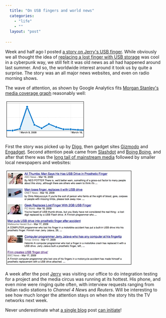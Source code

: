 ```yaml
---
  title: "On USB fingers and world news"
  categories: 
    - "life"
    - ""
  layout: "post"

---
```

<p>
Week and half ago I posted <a href="http://bergie.iki.fi/blog/when_reality_meets_product_concepts/">a story on Jerry's USB finger</a>. While obviously we all thought the idea of <a href="http://protoblogr.net/blog/view/usb_finger-more_details.html">replacing a lost finger with USB storage</a> was cool in a cyberpunk way, we still felt it was old news as all had happened around last summer. And so, the worldwide interest around it took us by quite a surprise. The story was an all major news websites, and even on radio morning shows.
</p><p>
The wave of attention, as shown by Google Analytics fits <a href="http://www.flickr.com/photos/salimismail/91817897/">Morgan Stanley's media coverage graph</a> reasonably well:
</p><p>
<img src="/files/usb-finger-analytics.jpg" height="113" width="247" border="1" hspace="4" vspace="4" alt="Visits to the &quot;USB finger&quot; story" title="Visits to the &quot;USB finger&quot; story" />
</p><p>
First the story was picked up by <a href="http://digg.com/linux_unix/Severed_Finger_Replaced_with_USB_Linux_Distro">Digg</a>, then gadget sites <a href="http://i.gizmodo.com/5167612/the-usb-finger-drive-is-real-and-as-gross-as-we-imagined">Gizmodo</a> and <a href="http://www.engadget.com/2009/03/10/usb-finger-drive-concept-attempts-to-keep-up-with-reality/">Engadget</a>. Second attention peak came from <a href="http://hardware.slashdot.org/article.pl?sid=09/03/13/1520240">Slashdot</a> and <a href="http://gadgets.boingboing.net/2009/03/16/man-replaces-lost-fi.html">Boing Boing</a>, and after that there was the <a href="http://news.google.com/news?pz=1&amp;ncl=1315154573">long tail of mainstream media</a> followed by smaller local newspapers and websites:
</p><p>
<a href="/files/usb-finger-googlenews.png" onclick="window.open('http://bergie.iki.fi/midcom-serveattachmentguid-db448f10170811deaa03b317ecae60f260f2/usb-finger-googlenews.png','popup','width=660,height=494,scrollbars=no,resizable=yes,toolbar=no,directories=no,location=no,menubar=no,status=yes,left=0,top=0');return false"><img src="/files/usb-finger-googlenews-tm.jpg" height="299" width="400" border="1" hspace="4" vspace="4" alt="Google News showing USB finger stories" title="Google News showing USB finger stories" /></a>
</p><p>
A week after the post <a href="http://protoblogr.net/">Jerry</a> was visiting our office to do integration testing for a project and the media circus was running at its hottest. His phone, and even mine were ringing quite often, with interview requests ranging from Indian radio stations to <em>Channel 4 New</em>s and <em>Reuters</em>. Will be interesting to see how much longer the attention stays on when the story hits the TV networks next week.
</p><p>
Never underestimate what <a href="http://bergie.iki.fi/blog/when_reality_meets_product_concepts/">a single blog</a> post <a href="http://marcin.soltysiak.com/c1b6f560146511debe8151f5a40d51375137/">can initiate</a>!
</p>